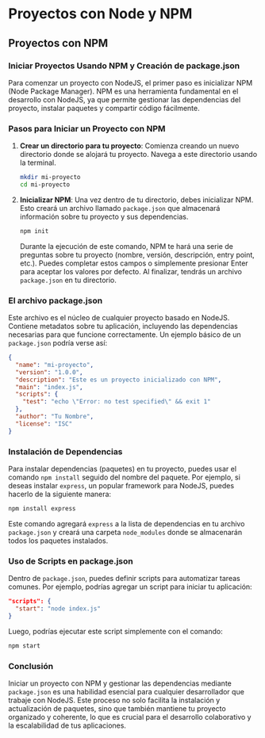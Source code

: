 # Proyectos con Node y NPM

## Proyectos con NPM

### Iniciar Proyectos Usando NPM y Creación de package.json

Para comenzar un proyecto con NodeJS, el primer paso es inicializar NPM (Node Package Manager). NPM es una herramienta fundamental en el desarrollo con NodeJS, ya que permite gestionar las dependencias del proyecto, instalar paquetes y compartir código fácilmente.

### Pasos para Iniciar un Proyecto con NPM

1. **Crear un directorio para tu proyecto**: Comienza creando un nuevo directorio donde se alojará tu proyecto. Navega a este directorio usando la terminal.
    ```bash
    mkdir mi-proyecto
    cd mi-proyecto
    ```

2. **Inicializar NPM**: Una vez dentro de tu directorio, debes inicializar NPM. Esto creará un archivo llamado `package.json` que almacenará información sobre tu proyecto y sus dependencias.
    ```bash
    npm init
    ```
    Durante la ejecución de este comando, NPM te hará una serie de preguntas sobre tu proyecto (nombre, versión, descripción, entry point, etc.). Puedes completar estos campos o simplemente presionar Enter para aceptar los valores por defecto. Al finalizar, tendrás un archivo `package.json` en tu directorio.

### El archivo package.json

Este archivo es el núcleo de cualquier proyecto basado en NodeJS. Contiene metadatos sobre tu aplicación, incluyendo las dependencias necesarias para que funcione correctamente. Un ejemplo básico de un `package.json` podría verse así:

```json
{
  "name": "mi-proyecto",
  "version": "1.0.0",
  "description": "Este es un proyecto inicializado con NPM",
  "main": "index.js",
  "scripts": {
    "test": "echo \"Error: no test specified\" && exit 1"
  },
  "author": "Tu Nombre",
  "license": "ISC"
}
```

### Instalación de Dependencias

Para instalar dependencias (paquetes) en tu proyecto, puedes usar el comando `npm install` seguido del nombre del paquete. Por ejemplo, si deseas instalar `express`, un popular framework para NodeJS, puedes hacerlo de la siguiente manera:
```bash
npm install express
```
Este comando agregará `express` a la lista de dependencias en tu archivo `package.json` y creará una carpeta `node_modules` donde se almacenarán todos los paquetes instalados.

### Uso de Scripts en package.json

Dentro de `package.json`, puedes definir scripts para automatizar tareas comunes. Por ejemplo, podrías agregar un script para iniciar tu aplicación:
```json
"scripts": {
  "start": "node index.js"
}
```
Luego, podrías ejecutar este script simplemente con el comando:
```bash
npm start
```

### Conclusión

Iniciar un proyecto con NPM y gestionar las dependencias mediante `package.json` es una habilidad esencial para cualquier desarrollador que trabaje con NodeJS. Este proceso no solo facilita la instalación y actualización de paquetes, sino que también mantiene tu proyecto organizado y coherente, lo que es crucial para el desarrollo colaborativo y la escalabilidad de tus aplicaciones.